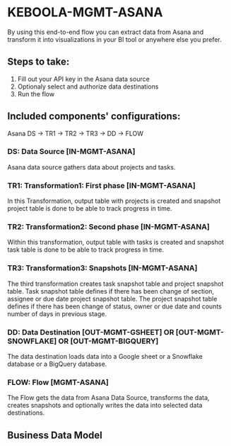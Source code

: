 # KEBOOLA-MGMT-ASANA

By using this end-to-end flow you can extract data from Asana and transform it into visualizations in your BI tool or anywhere else you prefer.

## Steps to take:
1. Fill out your API key in the Asana data source
2. Optionaly select and authorize data destinations
3. Run the flow

## Included components' configurations:

Asana DS -> TR1 -> TR2 -> TR3 -> DD -> FLOW


### DS: Data Source [IN-MGMT-ASANA]

Asana data source gathers data about projects and tasks.

### TR1: Transformation1: First phase [IN-MGMT-ASANA] 

In this Transformation, output table with projects is created and snapshot project table is done to be able to track progress in time.

### TR2: Transformation2: Second phase [IN-MGMT-ASANA]

Within this transformation, output table with tasks is created and snapshot task table is done to be able to track progress in time.

### TR3: Transformation3: Snapshots [IN-MGMT-ASANA]

The third transformation creates task snapshot table and project snapshot table. Task snapshot table defines if there has been change of section, assignee or due date project snapshot table. The project snapshot table defines if there has been change of status, owner or due date and counts number of days in previous stage.

### DD: Data Destination [OUT-MGMT-GSHEET]  OR [OUT-MGMT-SNOWFLAKE] OR [OUT-MGMT-BIGQUERY]

The data destination loads data into a Google sheet or a Snowflake database or a BigQuery database.

### FLOW: Flow [MGMT-ASANA] 

The Flow gets the data from Asana Data Source, transforms the data, creates snapshots and optionally writes the data into selected data destinations.

## Business Data Model



